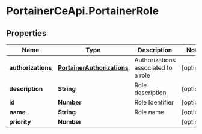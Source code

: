 # PortainerCeApi.PortainerRole

## Properties
Name | Type | Description | Notes
------------ | ------------- | ------------- | -------------
**authorizations** | [**PortainerAuthorizations**](PortainerAuthorizations.md) | Authorizations associated to a role | [optional] 
**description** | **String** | Role description | [optional] 
**id** | **Number** | Role Identifier | [optional] 
**name** | **String** | Role name | [optional] 
**priority** | **Number** |  | [optional] 


